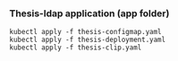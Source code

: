 ### Thesis-ldap application (app folder)

```
kubectl apply -f thesis-configmap.yaml
kubectl apply -f thesis-deployment.yaml
kubectl apply -f thesis-clip.yaml
```

